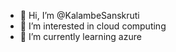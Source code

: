 - 👋 Hi, I’m @KalambeSanskruti
- 👀 I’m interested in cloud computing
- 🌱 I’m currently learning azure


<!---
KalambeSanskruti/KalambeSanskruti is a ✨ special ✨ repository because its `README.md` (this file) appears on your GitHub profile.
You can click the Preview link to take a look at your changes.
--->
